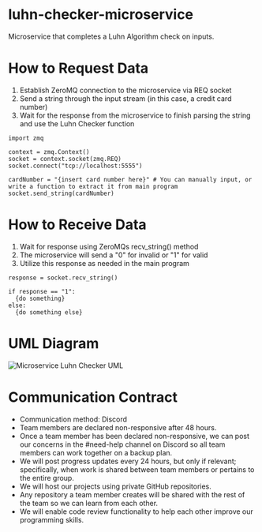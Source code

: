 # luhn-checker-microservice
Microservice that completes a Luhn Algorithm check on inputs.

# How to Request Data

1. Establish ZeroMQ connection to the microservice via REQ socket
2. Send a string through the input stream (in this case, a credit card number)
3. Wait for the response from the microservice to finish parsing the string and use the Luhn Checker function

```
import zmq

context = zmq.Context()
socket = context.socket(zmq.REQ)
socket.connect("tcp://localhost:5555")

cardNumber = "{insert card number here}" # You can manually input, or write a function to extract it from main program
socket.send_string(cardNumber)
```
# How to Receive Data

1. Wait for response using ZeroMQs recv_string() method
2. The microservice will send a "0" for invalid or "1" for valid
3. Utilize this response as needed in the main program

```
response = socket.recv_string()

if response == "1":
  {do something}
else:
  {do something else}
```

# UML Diagram
![Microservice Luhn Checker UML](https://github.com/user-attachments/assets/55e0d9ca-c380-4f21-8ce3-887a3b0d6909)


# Communication Contract

- Communication method: Discord
- Team members are declared non-responsive after 48 hours.
- Once a team member has been declared non-responsive, we can post our concerns in the #need-help channel on Discord so all team members can work together on a backup plan.
- We will post progress updates every 24 hours, but only if relevant; specifically, when work is shared between team members or pertains to the entire group.
- We will host our projects using private GitHub repositories.
- Any repository a team member creates will be shared with the rest of the team so we can learn from each other.
- We will enable code review functionality to help each other improve our programming skills.

